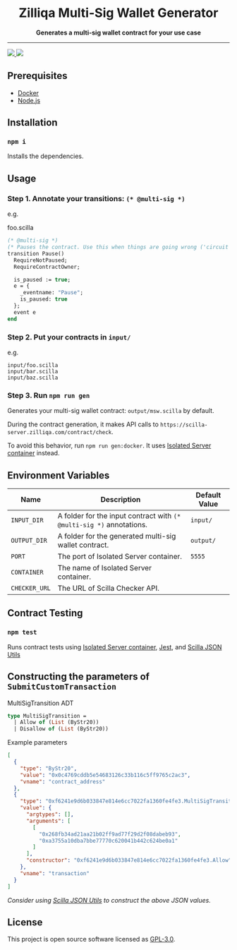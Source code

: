 <div align="center">
  <h1>
  Zilliqa Multi-Sig Wallet Generator
  </h1>
  <strong>
  Generates a multi-sig wallet contract for your use case
  </strong>
</div>
<hr/>
<div>
  <a href="https://app.travis-ci.com/Zilliqa/multisig-wallet-generator" target="_blank">
  <img src="https://app.travis-ci.com/Zilliqa/multisig-wallet-generator.svg?token=6BrmjBEqdaGp73khUJCz&branch=main" />
  </a>
  <a href="LICENSE" target="_blank">
  <img src="https://img.shields.io/badge/License-GPLv3-blue.svg" />
  </a>
</div>

## Prerequisites

- [Docker](https://www.docker.com)
- [Node.js](https://nodejs.org/en/)

## Installation

### `npm i`

Installs the dependencies.

## Usage

### Step 1. Annotate your transitions: `(* @multi-sig *)`

e.g.

foo.scilla

```ocaml
(* @multi-sig *)
(* Pauses the contract. Use this when things are going wrong ('circuit breaker'). *)
transition Pause()
  RequireNotPaused;
  RequireContractOwner;

  is_paused := true;
  e = {
    _eventname: "Pause";
    is_paused: true
  };
  event e
end

```

### Step 2. Put your contracts in `input/`

e.g.

```
input/foo.scilla
input/bar.scilla
input/baz.scilla
```

### Step 3. Run `npm run gen`

Generates your multi-sig wallet contract: `output/msw.scilla` by default.

During the contract generation, it makes API calls to `https://scilla-server.zilliqa.com/contract/check`.

To avoid this behavior, run `npm run gen:docker`. It uses [Isolated Server container](https://hub.docker.com/r/zilliqa/zilliqa-isolated-server) instead.

## Environment Variables

| Name          | Description                                                          | Default Value |
| ------------- | -------------------------------------------------------------------- | ------------- |
| `INPUT_DIR`   | A folder for the input contract with `(* @multi-sig *)` annotations. | `input/`      |
| `OUTPUT_DIR`  | A folder for the generated multi-sig wallet contract.                | `output/`     |
| `PORT`        | The port of Isolated Server container.                               | `5555`        |
| `CONTAINER`   | The name of Isolated Server container.                               |               |
| `CHECKER_URL` | The URL of Scilla Checker API.                                       |               |

## Contract Testing

### `npm test`

Runs contract tests using [Isolated Server container](https://hub.docker.com/r/zilliqa/zilliqa-isolated-server), [Jest](https://jestjs.io/), and [Scilla JSON Utils](https://github.com/Zilliqa/scilla-json-utils)

## Constructing the parameters of `SubmitCustomTransaction`

MultiSigTransition ADT

```ocaml
type MultiSigTransition =
  | Allow of (List (ByStr20))
  | Disallow of (List (ByStr20))
```

Example parameters

```json
[
  {
    "type": "ByStr20",
    "value": "0x0c4769cddb5e54683126c33b116c5ff9765c2ac3",
    "vname": "contract_address"
  },
  {
    "type": "0xf6241e9d6b033847e814e6cc7022fa1360fe4fe3.MultiSigTransition",
    "value": {
      "argtypes": [],
      "arguments": [
        [
          "0x268fb34ad21aa21b02ff9ad77f29d2f08dabeb93",
          "0xa3755a10dba7bbe77770c620041b442c624be0a1"
        ]
      ],
      "constructor": "0xf6241e9d6b033847e814e6cc7022fa1360fe4fe3.Allow"
    },
    "vname": "transaction"
  }
]
```

_Consider using [Scilla JSON Utils](https://github.com/Zilliqa/scilla-json-utils) to construct the above JSON values._

## License

This project is open source software licensed as [GPL-3.0](./LICENSE).

